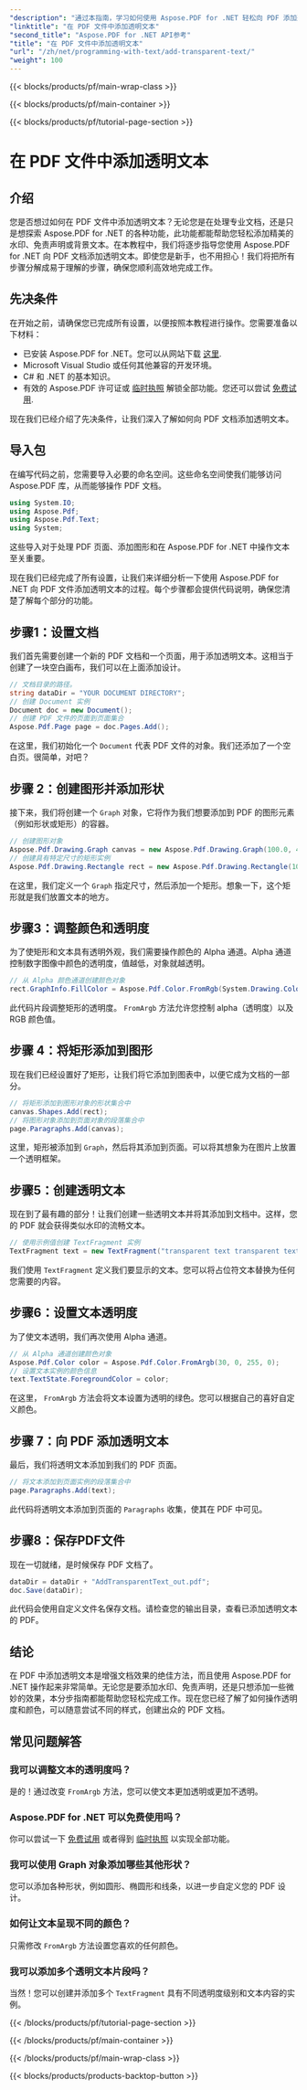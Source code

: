 ```yaml
---
"description": "通过本指南，学习如何使用 Aspose.PDF for .NET 轻松向 PDF 添加透明文本。本指南将逐步指导您如何实现完美的透明度。"
"linktitle": "在 PDF 文件中添加透明文本"
"second_title": "Aspose.PDF for .NET API参考"
"title": "在 PDF 文件中添加透明文本"
"url": "/zh/net/programming-with-text/add-transparent-text/"
"weight": 100
---
```


{{< blocks/products/pf/main-wrap-class >}}

{{< blocks/products/pf/main-container >}}

{{< blocks/products/pf/tutorial-page-section >}}

# 在 PDF 文件中添加透明文本

## 介绍

您是否想过如何在 PDF 文件中添加透明文本？无论您是在处理专业文档，还是只是想探索 Aspose.PDF for .NET 的各种功能，此功能都能帮助您轻松添加精美的水印、免责声明或背景文本。在本教程中，我们将逐步指导您使用 Aspose.PDF for .NET 向 PDF 文档添加透明文本。即使您是新手，也不用担心！我们将把所有步骤分解成易于理解的步骤，确保您顺利高效地完成工作。

## 先决条件

在开始之前，请确保您已完成所有设置，以便按照本教程进行操作。您需要准备以下材料：

- 已安装 Aspose.PDF for .NET。您可以从网站下载 [这里](https://releases。aspose.com/pdf/net/).
- Microsoft Visual Studio 或任何其他兼容的开发环境。
- C# 和 .NET 的基本知识。
- 有效的 Aspose.PDF 许可证或 [临时执照](https://purchase.aspose.com/temporary-license/) 解锁全部功能。您还可以尝试 [免费试用](https://releases。aspose.com/).

现在我们已经介绍了先决条件，让我们深入了解如何向 PDF 文档添加透明文本。

## 导入包

在编写代码之前，您需要导入必要的命名空间。这些命名空间使我们能够访问 Aspose.PDF 库，从而能够操作 PDF 文档。

```csharp
using System.IO;
using Aspose.Pdf;
using Aspose.Pdf.Text;
using System;
```

这些导入对于处理 PDF 页面、添加图形和在 Aspose.PDF for .NET 中操作文本至关重要。

现在我们已经完成了所有设置，让我们来详细分析一下使用 Aspose.PDF for .NET 向 PDF 文件添加透明文本的过程。每个步骤都会提供代码说明，确保您清楚了解每个部分的功能。

## 步骤1：设置文档

我们首先需要创建一个新的 PDF 文档和一个页面，用于添加透明文本。这相当于创建了一块空白画布，我们可以在上面添加设计。

```csharp
// 文档目录的路径。
string dataDir = "YOUR DOCUMENT DIRECTORY";
// 创建 Document 实例
Document doc = new Document();
// 创建 PDF 文件的页面到页面集合
Aspose.Pdf.Page page = doc.Pages.Add();
```

在这里，我们初始化一个 `Document` 代表 PDF 文件的对象。我们还添加了一个空白页。很简单，对吧？

## 步骤 2：创建图形并添加形状

接下来，我们将创建一个 `Graph` 对象，它将作为我们想要添加到 PDF 的图形元素（例如形状或矩形）的容器。

```csharp
// 创建图形对象
Aspose.Pdf.Drawing.Graph canvas = new Aspose.Pdf.Drawing.Graph(100.0, 400.0);
// 创建具有特定尺寸的矩形实例
Aspose.Pdf.Drawing.Rectangle rect = new Aspose.Pdf.Drawing.Rectangle(100, 100, 400, 400);
```

在这里，我们定义一个 `Graph` 指定尺寸，然后添加一个矩形。想象一下，这个矩形就是我们放置文本的地方。

## 步骤3：调整颜色和透明度

为了使矩形和文本具有透明外观，我们需要操作颜色的 Alpha 通道。Alpha 通道控制数字图像中颜色的透明度，值越低，对象就越透明。

```csharp
// 从 Alpha 颜色通道创建颜色对象
rect.GraphInfo.FillColor = Aspose.Pdf.Color.FromRgb(System.Drawing.Color.FromArgb(128, System.Drawing.Color.FromArgb(12957183)));
```

此代码片段调整矩形的透明度。 `FromArgb` 方法允许您控制 alpha（透明度）以及 RGB 颜色值。

## 步骤 4：将矩形添加到图形

现在我们已经设置好了矩形，让我们将它添加到图表中，以便它成为文档的一部分。

```csharp
// 将矩形添加到图形对象的形状集合中
canvas.Shapes.Add(rect);
// 将图形对象添加到页面对象的段落集合中
page.Paragraphs.Add(canvas);
```

这里，矩形被添加到 `Graph`，然后将其添加到页面。可以将其想象为在图片上放置一个透明框架。

## 步骤5：创建透明文本

现在到了最有趣的部分！让我们创建一些透明文本并将其添加到文档中。这样，您的 PDF 就会获得类似水印的流畅文本。

```csharp
// 使用示例值创建 TextFragment 实例
TextFragment text = new TextFragment("transparent text transparent text transparent text...");
```

我们使用 `TextFragment` 定义我们要显示的文本。您可以将占位符文本替换为任何您需要的内容。

## 步骤6：设置文本透明度

为了使文本透明，我们再次使用 Alpha 通道。

```csharp
// 从 Alpha 通道创建颜色对象
Aspose.Pdf.Color color = Aspose.Pdf.Color.FromArgb(30, 0, 255, 0);
// 设置文本实例的颜色信息
text.TextState.ForegroundColor = color;
```

在这里， `FromArgb` 方法会将文本设置为透明的绿色。您可以根据自己的喜好自定义颜色。

## 步骤 7：向 PDF 添加透明文本

最后，我们将透明文本添加到我们的 PDF 页面。

```csharp
// 将文本添加到页面实例的段落集合中
page.Paragraphs.Add(text);
```

此代码将透明文本添加到页面的 `Paragraphs` 收集，使其在 PDF 中可见。

## 步骤8：保存PDF文件

现在一切就绪，是时候保存 PDF 文档了。

```csharp
dataDir = dataDir + "AddTransparentText_out.pdf";
doc.Save(dataDir);
```

此代码会使用自定义文件名保存文档。请检查您的输出目录，查看已添加透明文本的 PDF。

## 结论

在 PDF 中添加透明文本是增强文档效果的绝佳方法，而且使用 Aspose.PDF for .NET 操作起来非常简单。无论您是要添加水印、免责声明，还是只想添加一些微妙的效果，本分步指南都能帮助您轻松完成工作。现在您已经了解了如何操作透明度和颜色，可以随意尝试不同的样式，创建出众的 PDF 文档。

## 常见问题解答

### 我可以调整文本的透明度吗？  
是的！通过改变 `FromArgb` 方法，您可以使文本更加透明或更加不透明。

### Aspose.PDF for .NET 可以免费使用吗？  
你可以尝试一下 [免费试用](https://releases.aspose.com/) 或者得到 [临时执照](https://purchase.aspose.com/temporary-license/) 以实现全部功能。

### 我可以使用 Graph 对象添加哪些其他形状？  
您可以添加各种形状，例如圆形、椭圆形和线条，以进一步自定义您的 PDF 设计。

### 如何让文本呈现不同的颜色？  
只需修改 `FromArgb` 方法设置您喜欢的任何颜色。

### 我可以添加多个透明文本片段吗？  
当然！您可以创建并添加多个 `TextFragment` 具有不同透明度级别和文本内容的实例。

{{< /blocks/products/pf/tutorial-page-section >}}

{{< /blocks/products/pf/main-container >}}

{{< /blocks/products/pf/main-wrap-class >}}

{{< blocks/products/products-backtop-button >}}